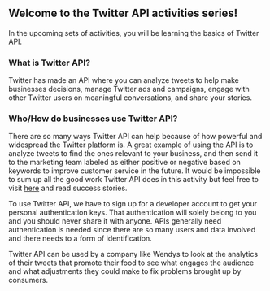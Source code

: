 <!--title={ Introduction to Twitter API Activities }-->

## Welcome to the Twitter API activities series!

In the upcoming sets of activities, you will be learning the basics of Twitter API. 

### What is Twitter API?
Twitter has made an API where you can analyze tweets to help make businesses decisions, manage Twitter ads and campaigns, engage with other Twitter users on meaningful conversations, and share your stories.

### Who/How do businesses use Twitter API?
There are so many ways Twitter API can help because of how powerful and widespread the Twitter platform is. A great example of using the API is to analyze tweets to find the ones relevant to your business, and then  send it to the marketing team labeled as either positive or negative based on keywords to improve customer service in the future. It would be impossible to sum up all the good work Twitter API does in this activity but feel free to visit [here](https://marketing.twitter.com/na/en/success-stories) and read success stories.

To use Twitter API, we have to sign up for a developer account to get your personal authentication keys. That authentication will solely belong to you and you should never share it with anyone. APIs generally need authentication is needed since there are so many users and data involved and there needs to a form of identification.

Twitter API can be used by a company like Wendys to look at the analytics of their tweets that promote their food to see what engages the audience and what adjustments they could make to fix problems brought up by consumers.
